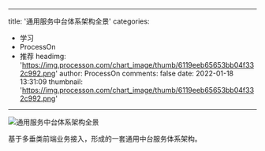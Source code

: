 
---
title: '通用服务中台体系架构全景'
categories: 
 - 学习
 - ProcessOn
 - 推荐
headimg: 'https://img.processon.com/chart_image/thumb/6119eeb65653bb04f332c992.png'
author: ProcessOn
comments: false
date: 2022-01-18 13:31:09
thumbnail: 'https://img.processon.com/chart_image/thumb/6119eeb65653bb04f332c992.png'
---

<div>   
<img class="thumb" alt="通用服务中台体系架构全景" src="https://img.processon.com/chart_image/thumb/6119eeb65653bb04f332c992.png" referrerpolicy="no-referrer">
<p>基于多垂类前端业务接入，形成的一套通用中台服务体系架构。</p>  
</div>
            